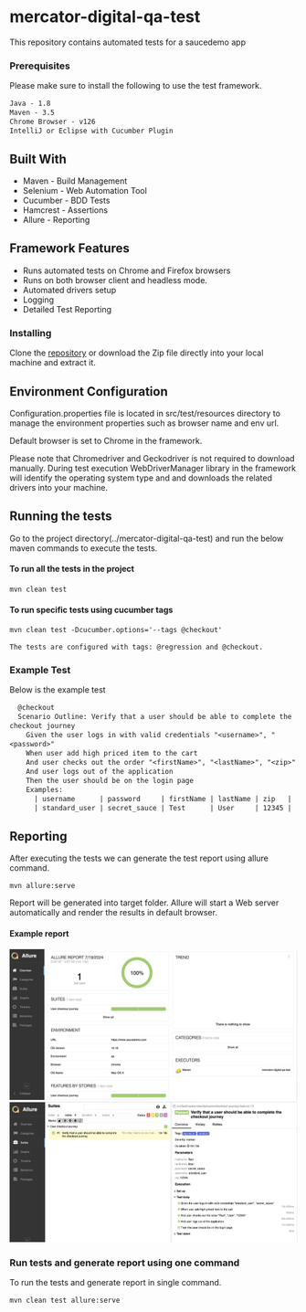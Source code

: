 # mercator-digital-qa-test

This repository contains automated tests for a saucedemo app


### Prerequisites

Please make sure to install the following to use the test framework.

```
Java - 1.8
Maven - 3.5
Chrome Browser - v126
IntelliJ or Eclipse with Cucumber Plugin

```

## Built With

* Maven - Build Management
* Selenium - Web Automation Tool
* Cucumber - BDD Tests
* Hamcrest - Assertions
* Allure - Reporting

## Framework Features
* Runs automated tests on Chrome and Firefox browsers
* Runs on both browser client and headless mode.
* Automated drivers setup
* Logging
* Detailed Test Reporting


### Installing

Clone the [repository](https://github.com/venkata-qe/mercator-digital-qa-test) or download the Zip file directly into your local machine and extract it.

## Environment Configuration

Configuration.properties file is located in src/test/resources directory
to manage the environment properties such as browser name and env url.

Default browser is set to Chrome in the framework.

Please note that Chromedriver and Geckodriver is not required to download manually.
During test execution WebDriverManager library in the framework will identify the operating system type and
and downloads the related drivers into your machine.


## Running the tests

Go to the project directory(../mercator-digital-qa-test) and run the below maven commands to execute the tests.

#### To run all the tests in the project

```
mvn clean test

```

#### To run specific tests using cucumber tags

```
mvn clean test -Dcucumber.options='--tags @checkout'
```
```
The tests are configured with tags: @regression and @checkout.
```


### Example Test

Below is the example test
```
  @checkout
  Scenario Outline: Verify that a user should be able to complete the checkout journey
    Given the user logs in with valid credentials "<username>", "<password>"
    When user add high priced item to the cart
    And user checks out the order "<firstName>", "<lastName>", "<zip>"
    And user logs out of the application
    Then the user should be on the login page
    Examples:
      | username      | password     | firstName | lastName | zip   |
      | standard_user | secret_sauce | Test      | User     | 12345 |

```


## Reporting

After executing the tests we can generate the test report using allure command.

```
mvn allure:serve
```
Report will be generated into target folder.
Allure will start a Web server automatically and render the results in default browser.

#### Example report
![ScreenShot](test-report/report1.png)
![ScreenShot](test-report/report2.png)

### Run tests and generate report using one command

To run the tests and generate report in single command.

```
mvn clean test allure:serve
```
